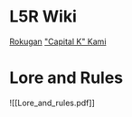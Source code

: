 # L5R Wiki
[Rokugan](https://l5r.fandom.com/wiki/Rokugan)
["Capital K" Kami](https://l5r.fandom.com/wiki/Kami_(clan_founders))
# Lore and Rules
![[Lore_and_rules.pdf]]